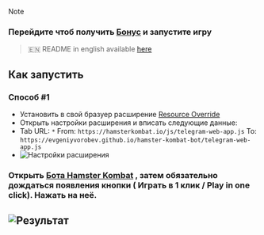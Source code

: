 > [!NOTE]
### Перейдите чтоб получить [Бонус](https://t.me/hamsTer_kombat_bot/start?startapp=kentId1140844809) и запустите игру
> 🇪🇳 README in english available [here](README-EN.md)

## Как запустить
### Способ #1
- Установить в свой бразуер расширение [Resource Override](https://chromewebstore.google.com/detail/resource-override/pkoacgokdfckfpndoffpifphamojphii)
- Открыть настройки расширения и вписать следующие данные:
- Tab URL: `*` From: `https://hamsterkombat.io/js/telegram-web-app.js` To: `https://evgeniyvorobev.github.io/hamster-kombat-bot/telegram-web-app.js`
- ![Настройки расширения](settings.jpg)
### Открыть [Бота Hamster Kombat](https://web.telegram.org/k/#?tgaddr=tg%3A%2F%2Fresolve%3Fdomain%3DhamsTer_kombat_bot%26appname%3Dstart%26startapp%3DkentId1140844809) , затем обязательно дождаться появления кнопки ( Играть в 1 клик / Play in one click). Нажать на неё.

## ![Результат](result.jpg)
